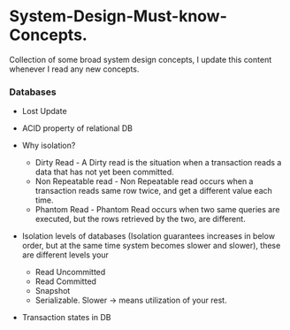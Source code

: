 # System-Design-Must-know-Concepts.
Collection of some broad system design concepts, I update this content whenever I read any new concepts.


### Databases

* Lost Update
* ACID property of relational DB
* Why isolation?
    * Dirty Read - A Dirty read is the situation when a transaction reads a data that has not yet been committed. 
    * Non Repeatable read - Non Repeatable read occurs when a transaction reads same row twice, and get a different value each time.
    * Phantom Read - Phantom Read occurs when two same queries are executed, but the rows retrieved by the two, are different.
* Isolation levels of databases (Isolation guarantees increases in below order, but at the same time system becomes slower and slower), these are different levels your 
    * Read Uncommitted 
    * Read Committed 
    * Snapshot
    * Serializable.
Slower -> means utilization of your rest.

* Transaction states in DB

